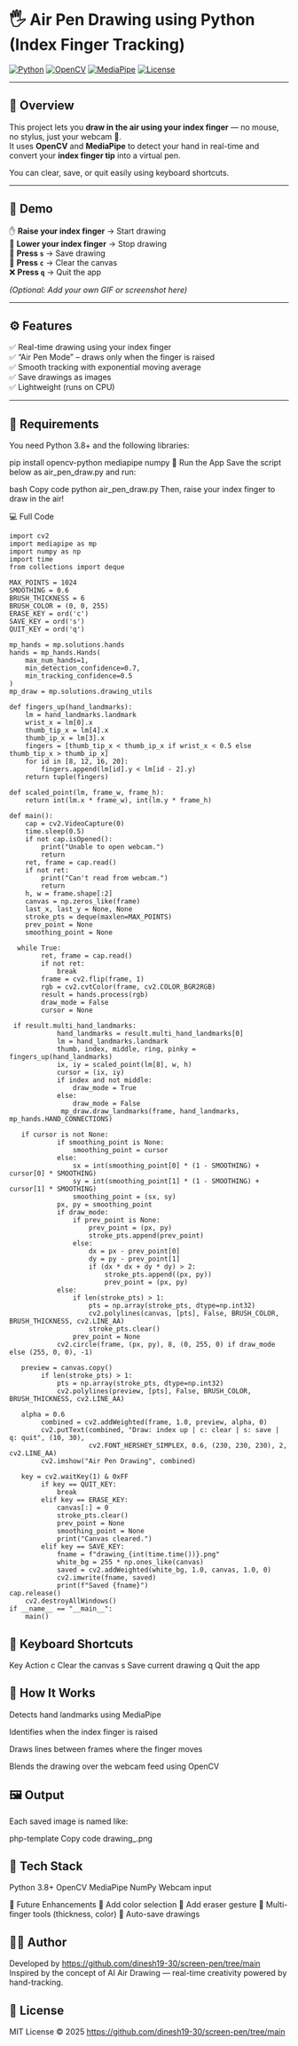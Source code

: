 # 🖐️ Air Pen Drawing using Python (Index Finger Tracking)

[![Python](https://img.shields.io/badge/Python-3.8%2B-blue?logo=python)](https://www.python.org/)
[![OpenCV](https://img.shields.io/badge/OpenCV-4.x-green?logo=opencv)](https://opencv.org/)
[![MediaPipe](https://img.shields.io/badge/MediaPipe-Hand%20Tracking-orange)](https://developers.google.com/mediapipe)
[![License](https://img.shields.io/badge/License-MIT-lightgrey)](LICENSE)

---

## 🎯 Overview

This project lets you **draw in the air using your index finger** — no mouse, no stylus, just your webcam 🎥.  
It uses **OpenCV** and **MediaPipe** to detect your hand in real-time and convert your **index finger tip** into a virtual pen.

You can clear, save, or quit easily using keyboard shortcuts.

---

## 🧠 Demo

✋ **Raise your index finger** → Start drawing  
🤚 **Lower your index finger** → Stop drawing  
💾 **Press `s`** → Save drawing  
🧹 **Press `c`** → Clear the canvas  
❌ **Press `q`** → Quit the app  

*(Optional: Add your own GIF or screenshot here)*

---

## ⚙️ Features

✅ Real-time drawing using your index finger  
✅ “Air Pen Mode” – draws only when the finger is raised  
✅ Smooth tracking with exponential moving average  
✅ Save drawings as images  
✅ Lightweight (runs on CPU)

---

## 🧩 Requirements

You need Python 3.8+ and the following libraries:


pip install opencv-python mediapipe numpy
🚀 Run the App
Save the script below as air_pen_draw.py and run:

bash
Copy code
python air_pen_draw.py
Then, raise your index finger to draw in the air!

💻 Full Code


```
import cv2
import mediapipe as mp
import numpy as np
import time
from collections import deque

MAX_POINTS = 1024
SMOOTHING = 0.6
BRUSH_THICKNESS = 6
BRUSH_COLOR = (0, 0, 255)
ERASE_KEY = ord('c')
SAVE_KEY = ord('s')
QUIT_KEY = ord('q')

mp_hands = mp.solutions.hands
hands = mp_hands.Hands(
    max_num_hands=1,
    min_detection_confidence=0.7,
    min_tracking_confidence=0.5
)
mp_draw = mp.solutions.drawing_utils

def fingers_up(hand_landmarks):
    lm = hand_landmarks.landmark
    wrist_x = lm[0].x
    thumb_tip_x = lm[4].x
    thumb_ip_x = lm[3].x
    fingers = [thumb_tip_x < thumb_ip_x if wrist_x < 0.5 else thumb_tip_x > thumb_ip_x]
    for id in [8, 12, 16, 20]:
        fingers.append(lm[id].y < lm[id - 2].y)
    return tuple(fingers)

def scaled_point(lm, frame_w, frame_h):
    return int(lm.x * frame_w), int(lm.y * frame_h)

def main():
    cap = cv2.VideoCapture(0)
    time.sleep(0.5)
    if not cap.isOpened():
        print("Unable to open webcam.")
        return
    ret, frame = cap.read()
    if not ret:
        print("Can't read from webcam.")
        return
    h, w = frame.shape[:2]
    canvas = np.zeros_like(frame)
    last_x, last_y = None, None
    stroke_pts = deque(maxlen=MAX_POINTS)
    prev_point = None
    smoothing_point = None

  while True:
        ret, frame = cap.read()
        if not ret:
            break
        frame = cv2.flip(frame, 1)
        rgb = cv2.cvtColor(frame, cv2.COLOR_BGR2RGB)
        result = hands.process(rgb)
        draw_mode = False
        cursor = None

 if result.multi_hand_landmarks:
            hand_landmarks = result.multi_hand_landmarks[0]
            lm = hand_landmarks.landmark
            thumb, index, middle, ring, pinky = fingers_up(hand_landmarks)
            ix, iy = scaled_point(lm[8], w, h)
            cursor = (ix, iy)
            if index and not middle:
                draw_mode = True
            else:
                draw_mode = False
             mp_draw.draw_landmarks(frame, hand_landmarks, mp_hands.HAND_CONNECTIONS)

   if cursor is not None:
            if smoothing_point is None:
                smoothing_point = cursor
            else:
                sx = int(smoothing_point[0] * (1 - SMOOTHING) + cursor[0] * SMOOTHING)
                sy = int(smoothing_point[1] * (1 - SMOOTHING) + cursor[1] * SMOOTHING)
                smoothing_point = (sx, sy)
            px, py = smoothing_point
            if draw_mode:
                if prev_point is None:
                    prev_point = (px, py)
                    stroke_pts.append(prev_point)
                else:
                    dx = px - prev_point[0]
                    dy = py - prev_point[1]
                    if (dx * dx + dy * dy) > 2:
                        stroke_pts.append((px, py))
                        prev_point = (px, py)
            else:
                if len(stroke_pts) > 1:
                    pts = np.array(stroke_pts, dtype=np.int32)
                    cv2.polylines(canvas, [pts], False, BRUSH_COLOR, BRUSH_THICKNESS, cv2.LINE_AA)
                    stroke_pts.clear()
                prev_point = None
            cv2.circle(frame, (px, py), 8, (0, 255, 0) if draw_mode else (255, 0, 0), -1)

   preview = canvas.copy()
        if len(stroke_pts) > 1:
            pts = np.array(stroke_pts, dtype=np.int32)
            cv2.polylines(preview, [pts], False, BRUSH_COLOR, BRUSH_THICKNESS, cv2.LINE_AA)

   alpha = 0.6
        combined = cv2.addWeighted(frame, 1.0, preview, alpha, 0)
        cv2.putText(combined, "Draw: index up | c: clear | s: save | q: quit", (10, 30),
                    cv2.FONT_HERSHEY_SIMPLEX, 0.6, (230, 230, 230), 2, cv2.LINE_AA)
        cv2.imshow("Air Pen Drawing", combined)

   key = cv2.waitKey(1) & 0xFF
        if key == QUIT_KEY:
            break
        elif key == ERASE_KEY:
            canvas[:] = 0
            stroke_pts.clear()
            prev_point = None
            smoothing_point = None
            print("Canvas cleared.")
        elif key == SAVE_KEY:
            fname = f"drawing_{int(time.time())}.png"
            white_bg = 255 * np.ones_like(canvas)
            saved = cv2.addWeighted(white_bg, 1.0, canvas, 1.0, 0)
            cv2.imwrite(fname, saved)
            print(f"Saved {fname}")
cap.release()
    cv2.destroyAllWindows()
if __name__ == "__main__":
    main()
```
## 🧾 Keyboard Shortcuts
Key	Action
c	Clear the canvas
s	Save current drawing
q	Quit the app

## 🧠 How It Works
Detects hand landmarks using MediaPipe

Identifies when the index finger is raised

Draws lines between frames where the finger moves

Blends the drawing over the webcam feed using OpenCV

## 🖼️ Output
Each saved image is named like:

php-template
Copy code
drawing_<timestamp>.png
## 🧠 Tech Stack
Python 3.8+
OpenCV
MediaPipe
NumPy
Webcam input

🧩 Future Enhancements
🎨 Add color selection
🧤 Add eraser gesture
🌈 Multi-finger tools (thickness, color)
💾 Auto-save drawings

## 👨‍💻 Author
Developed by https://github.com/dinesh19-30/screen-pen/tree/main
Inspired by the concept of AI Air Drawing — real-time creativity powered by hand-tracking.

## 📜 License
MIT License © 2025 https://github.com/dinesh19-30/screen-pen/tree/main
